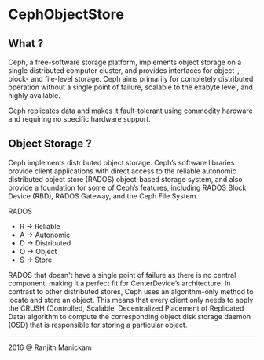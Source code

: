 # CephObjectStore

## What ?
Ceph, a free-software storage platform, implements object storage on a single distributed computer cluster, and provides interfaces for object-, block- and file-level storage. Ceph aims primarily for completely distributed operation without a single point of failure, scalable to the exabyte level, and highly available.

Ceph replicates data and makes it fault-tolerant using commodity hardware and requiring no specific hardware support.

## Object Storage ?
Ceph implements distributed object storage. Ceph’s software libraries provide client applications with direct access to the reliable autonomic distributed object store (RADOS) object-based storage system, and also provide a foundation for some of Ceph’s features, including RADOS Block Device (RBD), RADOS Gateway, and the Ceph File System.

RADOS
* R -> Reliable
* A -> Autonomic
* D -> Distributed
* O -> Object
* S -> Store
     
RADOS that doesn't have a single point of failure as there is no central component, making it a perfect fit for CenterDevice’s architecture. In contrast to other distributed stores, Ceph uses an algorithm-only method to locate and store an object. This means that every client only needs to apply the CRUSH (Controlled, Scalable, Decentralized Placement of Replicated Data) algorithm to compute the corresponding object disk storage daemon (OSD) that is responsible for storing a particular object.

-----------------------
2016 @ Ranjith Manickam
